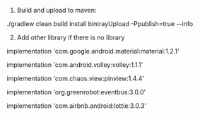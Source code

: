 1. Build and upload to maven:

./gradlew clean build install bintrayUpload -Ppublish=true --info      

2. Add other library if there is no library

implementation 'com.google.android.material:material:1.2.1'

implementation 'com.android.volley:volley:1.1.1'

implementation 'com.chaos.view:pinview:1.4.4'

implementation 'org.greenrobot:eventbus:3.0.0'

implementation 'com.airbnb.android:lottie:3.0.3'

